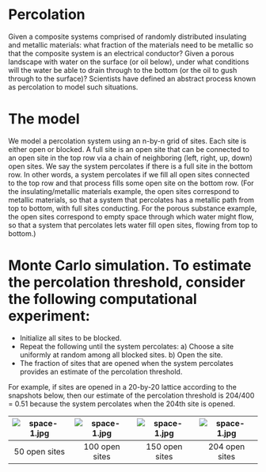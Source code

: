# Percolation

Given a composite systems comprised of randomly distributed insulating and metallic materials: what fraction of the materials need to be metallic so that the composite system is an electrical conductor? Given a porous landscape with water on the surface (or oil below), under what conditions will the water be able to drain through to the bottom (or the oil to gush through to the surface)? Scientists have defined an abstract process known as percolation to model such situations.

# The model

We model a percolation system using an n-by-n grid of sites. Each site is either open or blocked. A full site is an open site that can be connected to an open site in the top row via a chain of neighboring (left, right, up, down) open sites. We say the system percolates if there is a full site in the bottom row. In other words, a system percolates if we fill all open sites connected to the top row and that process fills some open site on the bottom row. (For the insulating/metallic materials example, the open sites correspond to metallic materials, so that a system that percolates has a metallic path from top to bottom, with full sites conducting. For the porous substance example, the open sites correspond to empty space through which water might flow, so that a system that percolates lets water fill open sites, flowing from top to bottom.)

# Monte Carlo simulation. To estimate the percolation threshold, consider the following computational experiment:

- Initialize all sites to be blocked.
- Repeat the following until the system percolates:
    a) Choose a site uniformly at random among all blocked sites.
    b) Open the site.
- The fraction of sites that are opened when the system percolates provides an estimate of the percolation threshold.

For example, if sites are opened in a 20-by-20 lattice according to the snapshots below, then our estimate of the percolation threshold is 204/400 = 0.51 because the system percolates when the 204th site is opened.

| ![space-1.jpg](https://user-images.githubusercontent.com/72448226/160408010-641f8a3f-a4de-46fd-8fa4-3c9da67c0978.png) | ![space-1.jpg](https://user-images.githubusercontent.com/72448226/160408124-7917f474-30dc-4c33-b144-16495b45f123.png) | ![space-1.jpg](https://user-images.githubusercontent.com/72448226/160408164-790f956c-7344-4ab2-a71d-488845efe8e8.png) | ![space-1.jpg](https://user-images.githubusercontent.com/72448226/160408204-f81cf4bc-6127-4eb6-b168-c11fab0a6c80.png) |
|:--:|:--:|:--:|:--:|
| 50 open sites|100 open sites|150 open sites|204 open sites|
